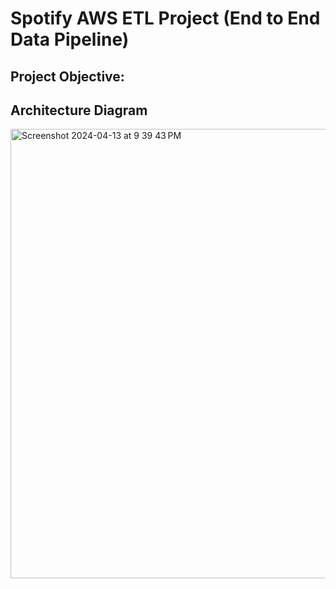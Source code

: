 # Spotify AWS ETL Project (End to End Data Pipeline) 

## Project Objective:
####  

## Architecture Diagram
<img width="719" alt="Screenshot 2024-04-13 at 9 39 43 PM" src="https://github.com/harris-wan-analyst/spotify-etl-project/assets/117702329/f0acd457-6c28-428f-bcac-c3bcd862b194">

